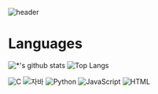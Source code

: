 ![header](https://capsule-render.vercel.app/api?type=wave&color=auto&height=300&section=header&text=About%20Me&fontSize=90)

# Languages
![*'s github stats](https://github-readme-stats.vercel.app/api?username=James0083)
![Top Langs](https://github-readme-stats.vercel.app/api/top-langs/?username=James0083)
<!-- ![Top Langs](https://github-readme-stats.vercel.app/api/top-langs/?username=James0083&layout=compact) -->



![C](https://img.shields.io/badge/-C-5386c8?style=flat&logo=C&logoColor=rgb(8,68,138)) 
![자바](https://img.shields.io/badge/-자바-007396?style=flat&logo=Java&logoColor=ffffff)
![Python](https://img.shields.io/badge/-Python-fed73d?style=flat&logo=Python)
![JavaScript](https://img.shields.io/badge/-JavaScript-838138?style=flat&logo=JavaScript&logoColor=Yellow)
![HTML](https://img.shields.io/badge/-HTML-e24b20?style=flat&logo=HTML)


<!--
# Hi there 👋
## Hi there 👋
### Hi there 👋
#### Hi there 👋
##### Hi there 👋
---
**굵게**
*기울임체*
~~취소선~~

<img src="/image/cons.png"/>
<img src="/image/ScreenShotChoiKevin.png"/>
-->
